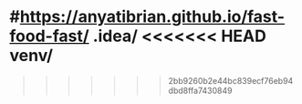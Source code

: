 #https://anyatibrian.github.io/fast-food-fast/
.idea/
<<<<<<< HEAD
venv/
=======
>>>>>>> 2bb9260b2e44bc839ecf76eb94dbd8ffa7430849
